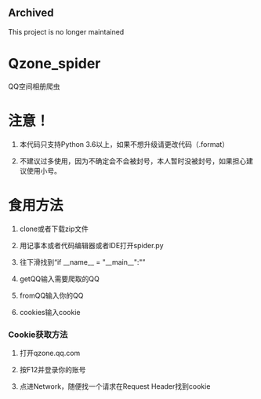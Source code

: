 ## Archived

This project is no longer maintained

# Qzone_spider

QQ空间相册爬虫

# 注意！
1. 本代码只支持Python 3.6以上，如果不想升级请更改代码（.format）

2. 不建议过多使用，因为不确定会不会被封号，本人暂时没被封号，如果担心建议使用小号。

# 食用方法

1. clone或者下载zip文件

2. 用记事本或者代码编辑器或者IDE打开spider.py

3. 往下滑找到“if \_\_name\_\_ = "\_\_main\_\_":"”

4. getQQ输入需要爬取的QQ

5. fromQQ输入你的QQ

6. cookies输入cookie

### Cookie获取方法

1. 打开qzone.qq.com

2. 按F12并登录你的账号

3. 点进Network，随便找一个请求在Request Header找到cookie
